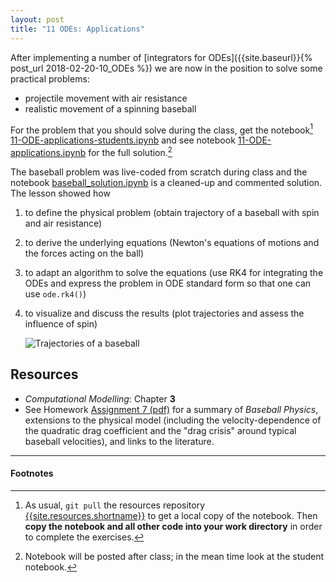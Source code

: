 ```yaml
---
layout: post
title: "11 ODEs: Applications"
---
```


After implementing a number of
[integrators for ODEs]({{site.baseurl}}{% post_url 2018-02-20-10_ODEs
%}) we are now in the position to solve some practical problems:

- projectile movement with air resistance
- realistic movement of a spinning baseball

For the problem that you should solve during the class, get the
notebook[^1] 
[11-ODE-applications-students.ipynb]({{site.nbviewer.resources}}/11_ODE_applications/11-ODE-applications-students.ipynb)
and see 
notebook
[11-ODE-applications.ipynb]({{site.nbviewer.resources}}/11_ODE_applications/11-ODE-applications.ipynb)
for the full solution.[^2]

The baseball problem was live-coded from scratch during class and the
notebook
[baseball_solution.ipynb]({{site.nbviewer.resources}}/11_ODE_applications/baseball_solution.ipynb)
is a cleaned-up and commented solution. The lesson showed how

1. to define the physical problem (obtain trajectory of a baseball
   with spin and air resistance)
2. to derive the underlying equations (Newton's equations of motions
   and the forces acting on the ball)
3. to adapt an algorithm to solve the equations (use RK4 for
   integrating the ODEs and express the problem in ODE standard form
   so that one can use `ode.rk4()`)
4. to visualize and discuss the results (plot trajectories and assess
   the influence of spin)
   
   ![Trajectories of a baseball]({{site.baseurl}}/{{site.figs}}/baseball.png)


## Resources ##

* _Computational Modelling_: Chapter **3**
* See Homework [Assignment 7
  (pdf)]({{site.assignments.fileurl}}/assignment_07/assignment_07.pdf)
  for a summary of *Baseball Physics*, extensions to the physical
  model (including the velocity-dependence of the quadratic drag
  coefficient and the "drag crisis" around typical baseball
  velocities), and links to the literature.

------------------------------------------------------------

#### Footnotes



[^1]:

     As usual, `git pull` the resources repository
     [{{site.resources.shortname}}]({{site.resources.url}}) to get a
     local copy of the notebook. Then **copy the notebook and all other
     code into your work directory** in order to complete the exercises.

[^2]:

     Notebook will be posted after class; in the mean time look at the
     student notebook.
